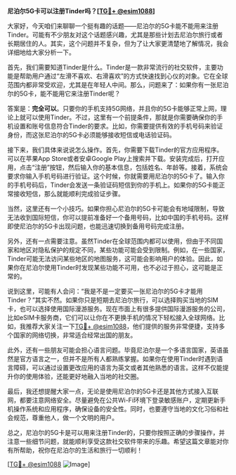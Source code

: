 **尼泊尔5G卡可以注册Tinder吗？[[TG💪+ @esim1088](https://t.me/s/esim1088)]**

大家好，今天咱们来聊聊一个挺有趣的话题——尼泊尔的5G卡能不能用来注册Tinder。可能有不少朋友对这个话题感兴趣，尤其是那些计划去尼泊尔旅行或者长期居住的人。其实，这个问题并不复杂，但为了让大家更清楚地了解情况，我会详细地给大家分析一下。

首先，我们需要知道Tinder是什么。Tinder是一款非常流行的社交软件，主要功能是帮助用户通过“左滑不喜欢、右滑喜欢”的方式快速找到心仪的对象。它在全球范围内都非常受欢迎，尤其是在年轻人中间。那么，问题来了：如果你有一张尼泊尔的5G卡，能不能用它来注册Tinder呢？

答案是：**完全可以**。只要你的手机支持5G网络，并且你的5G卡能够正常上网，理论上就可以使用Tinder。不过，这里有一个前提条件，那就是你需要确保你的手机设置和账号信息符合Tinder的要求。比如，你需要提供有效的手机号码来验证身份，而这张尼泊尔的5G卡必须能够接收短信或电话验证码。

接下来，我们具体来说说怎么操作。首先，你需要下载Tinder的官方应用程序。可以在苹果App Store或者安卓Google Play上搜索并下载。安装完成后，打开应用，点击“注册”按钮，然后输入你的基本信息，包括姓名、年龄等。接着，系统会要求你输入手机号码进行验证。这个时候，你就需要用尼泊尔的5G卡了。输入你的手机号码后，Tinder会发送一条验证码短信到你的手机上。如果你的5G卡能正常接收短信，那么就能顺利完成验证步骤。

当然，这里还有一个小技巧。如果你担心尼泊尔的5G卡可能会有地域限制，导致无法收到国际短信，你可以提前准备好一个备用号码，比如中国的手机号码。这样即使尼泊尔的5G卡出现问题，也能迅速切换到备用号码完成注册。

另外，还有一点需要注意。虽然Tinder在全球范围内都可以使用，但由于不同国家和地区对隐私保护的规定不同，某些功能可能会受到限制。例如，在一些国家，Tinder可能无法访问某些地区的地图服务，这可能会影响用户的体验。因此，如果你在尼泊尔使用Tinder时发现某些功能不可用，也不必过于担心，这可能是正常的。

说到这里，可能有人会问：“我是不是一定要买一张尼泊尔的5G卡才能用Tinder？”其实不然。如果你只是短期去尼泊尔旅行，可以选择购买当地的SIM卡，也可以选择使用国际漫游服务。现在市面上有很多提供国际漫游服务的公司，比如eSIM卡服务商，它们可以让你在不更换手机的情况下轻松接入全球网络。比如，我推荐大家关注一下[TG💪+ @esim1088](https://t.me/s/esim1088)，他们提供的服务非常便捷，支持多个国家的网络切换，非常适合经常出国的朋友。

此外，还有一些朋友可能会担心语言问题。毕竟尼泊尔是一个多语言国家，英语虽然是官方语言之一，但并不是所有人都熟练掌握。如果你在使用Tinder时遇到语言障碍，可以通过设置更改应用的语言为英文或者其他熟悉的语言。这样不仅能提升你的使用体验，还能更好地融入当地的社交圈。

最后，我还想提醒大家一点，无论是使用尼泊尔的5G卡还是其他方式接入互联网，都要注意网络安全。尽量避免在公共Wi-Fi环境下登录敏感账户，定期更新手机操作系统和应用程序，确保设备的安全性。同时，也要遵守当地的文化习俗和社会规范，尊重他人，做一个文明的用户。

总之，尼泊尔的5G卡是可以用来注册Tinder的，只要你按照正确的步骤操作，并注意一些细节问题，就能顺利享受这款社交软件带来的乐趣。希望这篇文章能对你有所帮助，祝你在尼泊尔的生活和旅行一切顺利！

[[TG💪+ @esim1088](https://t.me/s/esim1088) ![Image](https://i.postimg.cc/4NQfJmqS/Snipaste-2025-05-13-00-14-12.png)]